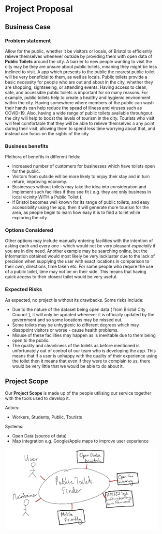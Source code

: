 # Project Proposal

## Business Case

### Problem statement
Allow for the public, whether it be visitors or locals, of Bristol to efficiently relieve themselves whenever
outside by providing them with open data of **Public Toilets** around the city.
A barrier to new people wanting to visit the city may be they are unsure about public toilets, meaning they might be less inclined to visit. A app which presents to the public the nearest public toilet will be very beneficial to them, as well as locals.
Public toilets provide a basic necessity for people who are out and about in the city, whether they are shopping, sightseeing, or attending events. Having access to clean, safe, and accessible public toilets is important for so many reasons. 
For example, public toilets help to create a healthy and hygienic environment within the city. Having somewhere where members of the public can wash their hands can help reduce the spead of illness and viruses such as COVID-19.
Also, having a wide range of public toilets available throuhgout the city will help to boost the levels of tourism in the city. Tourists who visit will feel comfortable that they will be able to relieve themselves a any point during their visit, allowing them to spend less time worrying about that, and instead can focus on the sights of the city.

### Business benefits
Plethora of benefits in different fields:
 - Increased number of customers for businesses which have toilets open for the public.
 - Visitors from outside will be more likely to enjoy their stay and in turn return, improving economy.
 - Businesses without toilets may take the idea into consideration and implement such facilities if they see fit ( e.g. they are only business in local vicinity WITH a Public Toilet ).
 - If Bristol becomes well known for its range of public toilets, and easy accessibility using the app, then it will generate more tourism for the area, as people begin to learn how easy it is to find a toilet while exploring the city.

### Options Considered
Other options may include manually entering facilities with the intention of asking each and every one - which would not be very pleasant *especially* if you are in dire need. 
Another example may be searching online, but the information obtained would most likely be very lackluster due to the lack of precision when supplying the user with exact locations in comparison to their own, directions, time taken etc.
For some people who require the use of a public toilet, time may not be on their side. This means that having quick access to their closest toilet would be very useful.

### Expected Risks
As expected, no project is without its drawbacks. Some risks include:
 - Due to the nature of the dataset being open data ( from Bristol City Council ), it will only be updated whenever it is officially updated by the government and so some locations may be missed out.
 - Some toilets may be unhygienic to different degrees which may disappoint visitors or worse - cause health problems.
 - Misuse of these facilities may happen as is inevitable due to them being open to the public.
 - The quality and cleanliness of the toilets as before mentioned is unfortunately out of control of our team who is developing the app. This means that if a user is unhappy with the quality of their experience using the toilet then it means that even if they were to complain to us, there would be very little that we would be able to do about it.


## Project Scope
Our **Project Scope** is made up of the people utilising our service together with the tools used to develop it.

Actors:
 - Workers, Students, Public, Tourists

Systems:
 - Open Data (source of data)
 - Map integration e.g. Google/Apple maps to improve user experience


![Insert your Context Diagram Here](images/context.png)
